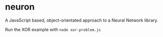 # neuron
A JavaScript based, object-orientated approach to a Neural Network library.

Run the XOR example with `node xor-problem.js`
